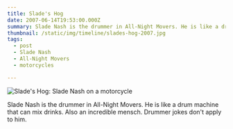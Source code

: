 ```yaml
---
title: Slade's Hog
date: 2007-06-14T19:53:00.000Z
summary: Slade Nash is the drummer in All-Night Movers. He is like a drum machine that can mix drinks. Also an incredible mensch. Drummer jokes don't apply to him.
thumbnail: /static/img/timeline/slades-hog-2007.jpg 
tags:
  - post 
  - Slade Nash
  - All-Night Movers
  - motorcycles

---
```


![Slade's Hog: Slade Nash on a motorcycle](/static/img/timeline/slades-hog-2007.jpg "Slade's Hog")

Slade Nash is the drummer in All-Night Movers. He is like a drum machine that can mix drinks. Also an incredible mensch. Drummer jokes don't apply to him.
